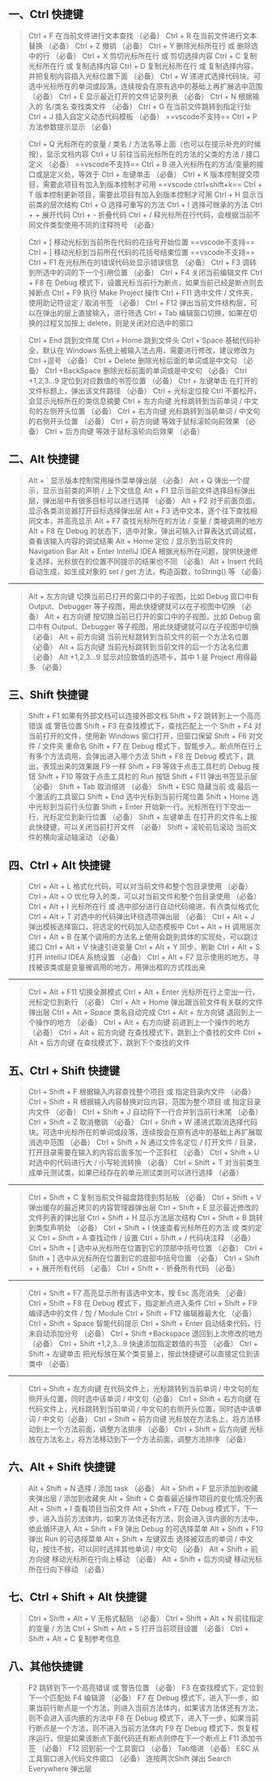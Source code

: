## 一、Ctrl 快捷键

> Ctrl + F 在当前文件进行文本查找 （必备）
> Ctrl + R 在当前文件进行文本替换 （必备）
> Ctrl + Z 撤销 （必备）
> Ctrl + Y 删除光标所在行 或 删除选中的行 （必备）
> Ctrl + X 剪切光标所在行 或 剪切选择内容
> Ctrl + C 复制光标所在行 或 复制选择内容
> Ctrl + D 复制光标所在行 或 复制选择内容，并把复制内容插入光标位置下面 （必备）
> Ctrl + W 递进式选择代码块。可选中光标所在的单词或段落，连续按会在原有选中的基础上再扩展选中范围（必备）
> Ctrl + E 显示最近打开的文件记录列表 （必备）
> Ctrl + N 根据输入的 名/类名 查找类文件 （必备）
> Ctrl + G 在当前文件跳转到指定行处
> Ctrl + J 插入自定义动态代码模板 （必备）  ==vscode不支持==
> Ctrl + P 方法参数提示显示 （必备）

> Ctrl + Q 光标所在的变量 / 类名 / 方法名等上面（也可以在提示补充的时候按），显示文档内容
> Ctrl + U 前往当前光标所在的方法的父类的方法 / 接口定义 （必备）     ==vscode不支持==
> Ctrl + B 进入光标所在的方法/变量的接口或是定义处，等效于 Ctrl + 左键单击 （必备）
> Ctrl + K 版本控制提交项目，需要此项目有加入到版本控制才可用  ==vscode ctrl+shift+k== 
> Ctrl + T 版本控制更新项目，需要此项目有加入到版本控制才可用
> Ctrl + H 显示当前类的层次结构
> Ctrl + O 选择可重写的方法
> Ctrl + I 选择可继承的方法
> Ctrl + + 展开代码
> Ctrl + - 折叠代码
> Ctrl + / 释光标所在行代码，会根据当前不同文件类型使用不同的注释符号 （必备）

> Ctrl + [ 移动光标到当前所在代码的花括号开始位置   ==vscode不支持==
> Ctrl + ] 移动光标到当前所在代码的花括号结束位置  ==vscode不支持==
> Ctrl + F1 在光标所在的错误代码处显示错误信息 （必备）
> Ctrl + F3 调转到所选中的词的下一个引用位置 （必备）
> Ctrl + F4 关闭当前编辑文件
> Ctrl + F8 在 Debug 模式下，设置光标当前行为断点，如果当前已经是断点则去掉断点
> Ctrl + F9 执行 Make Project 操作
> Ctrl + F11 选中文件 / 文件夹，使用助记符设定 / 取消书签 （必备）
> Ctrl + F12 弹出当前文件结构层，可以在弹出的层上直接输入，进行筛选
> Ctrl + Tab 编辑窗口切换，如果在切换的过程又加按上 delete，则是关闭对应选中的窗口

> Ctrl + End 跳到文件尾
> Ctrl + Home 跳到文件头
> Ctrl + Space 基础代码补全，默认在 Windows 系统上被输入法占用，需要进行修改，建议修改为 Ctrl +逗号 （必备）
> Ctrl + Delete 删除光标后面的单词或是中文句 （必备）
> Ctrl +BackSpace 删除光标前面的单词或是中文句 （必备）
> Ctrl +1,2,3…9 定位到对应数值的书签位置 （必备）
> Ctrl + 左键单击 在打开的文件标题上，弹出该文件路径 （必备）
> Ctrl + 光标定位按 Ctrl 不要松开，会显示光标所在的类信息摘要
> Ctrl + 左方向键 光标跳转到当前单词 / 中文句的左侧开头位置 （必备）
> Ctrl + 右方向键 光标跳转到当前单词 / 中文句的右侧开头位置 （必备）
> Ctrl + 前方向键 等效于鼠标滚轮向前效果 （必备）
> Ctrl + 后方向键 等效于鼠标滚轮向后效果 （必备）

## 二、Alt 快捷键

> Alt + ` 显示版本控制常用操作菜单弹出层 （必备）
> Alt + Q 弹出一个提示，显示当前类的声明 / 上下文信息
> Alt + F1 显示当前文件选择目标弹出层，弹出层中有很多目标可以进行选择 （必备）
> Alt + F2 对于前面页面，显示各类浏览器打开目标选择弹出层
> Alt + F3 选中文本，逐个往下查找相同文本，并高亮显示
> Alt + F7 查找光标所在的方法 / 变量 / 类被调用的地方
> Alt + F8 在 Debug 的状态下，选中对象，弹出可输入计算表达式调试框，查看该输入内容的调试结果
> Alt + Home 定位 / 显示到当前文件的 Navigation Bar
> Alt + Enter IntelliJ IDEA 根据光标所在问题，提供快速修复选择，光标放在的位置不同提示的结果也不同 （必备）
> Alt + Insert 代码自动生成，如生成对象的 set / get 方法，构造函数，toString() 等 （必备）

------

> Alt + 左方向键 切换当前已打开的窗口中的子视图，比如 Debug 窗口中有 Output、Debugger 等子视图，用此快捷键就可以在子视图中切换 （必备）
> Alt + 右方向键 按切换当前已打开的窗口中的子视图，比如 Debug 窗口中有 Output、Debugger 等子视图，用此快捷键就可以在子视图中切换 （必备）
> Alt + 前方向键 当前光标跳转到当前文件的前一个方法名位置 （必备）
> Alt + 后方向键 当前光标跳转到当前文件的后一个方法名位置 （必备）
> Alt +1,2,3…9 显示对应数值的选项卡，其中 1 是 Project 用得最多 （必备）

## 三、Shift 快捷键

> Shift + F1 如果有外部文档可以连接外部文档
> Shift + F2 跳转到上一个高亮错误 或 警告位置
> Shift + F3 在查找模式下，查找匹配上一个
> Shift + F4 对当前打开的文件，使用新 Windows 窗口打开，旧窗口保留
> Shift + F6 对文件 / 文件夹 重命名
> Shift + F7 在 Debug 模式下，智能步入。断点所在行上有多个方法调用，会弹出进入哪个方法
> Shift + F8 在 Debug 模式下，跳出，表现出来的效果跟 F9 一样
> Shift + F9 等效于点击工具栏的 Debug 按钮
> Shift + F10 等效于点击工具栏的 Run 按钮
> Shift + F11 弹出书签显示层 （必备）
> Shift + Tab 取消缩进 （必备）
> Shift + ESC 隐藏当前 或 最后一个激活的工具窗口
> Shift + End 选中光标到当前行尾位置
> Shift + Home 选中光标到当前行头位置
> Shift + Enter 开始新一行。光标所在行下空出一行，光标定位到新行位置 （必备）
> Shift + 左键单击 在打开的文件名上按此快捷键，可以关闭当前打开文件 （必备）
> Shift + 滚轮前后滚动 当前文件的横向滚动轴滚动 （必备）

## 四、Ctrl + Alt 快捷键

> Ctrl + Alt + L 格式化代码，可以对当前文件和整个包目录使用 （必备）
> Ctrl + Alt + O 优化导入的类，可以对当前文件和整个包目录使用 （必备）
> Ctrl + Alt + I 光标所在行 或 选中部分进行自动代码缩进，有点类似格式化
> Ctrl + Alt + T 对选中的代码弹出环绕选项弹出层 （必备）
> Ctrl + Alt + J 弹出模板选择窗口，将选定的代码加入动态模板中
> Ctrl + Alt + H 调用层次
> Ctrl + Alt + B 在某个调用的方法名上使用会跳到具体的实现处，可以跳过接口
> Ctrl + Alt + V 快速引进变量
> Ctrl + Alt + Y 同步、刷新
> Ctrl + Alt + S 打开 IntelliJ IDEA 系统设置 （必备）
> Ctrl + Alt + F7 显示使用的地方。寻找被该类或是变量被调用的地方，用弹出框的方式找出来

------

> Ctrl + Alt + F11 切换全屏模式
> Ctrl + Alt + Enter 光标所在行上空出一行，光标定位到新行 （必备）
> Ctrl + Alt + Home 弹出跟当前文件有关联的文件弹出层
> Ctrl + Alt + Space 类名自动完成
> Ctrl + Alt + 左方向键 退回到上一个操作的地方 （必备）
> Ctrl + Alt + 右方向键 前进到上一个操作的地方 （必备）
> Ctrl + Alt + 前方向键 在查找模式下，跳到上个查找的文件
> Ctrl + Alt + 后方向键 在查找模式下，跳到下个查找的文件

## 五、Ctrl + Shift 快捷键

> Ctrl + Shift + F 根据输入内容查找整个项目 或 指定目录内文件 （必备）
> Ctrl + Shift + R 根据输入内容替换对应内容，范围为整个项目 或 指定目录内文件 （必备）
> Ctrl + Shift + J 自动将下一行合并到当前行末尾 （必备）
> Ctrl + Shift + Z 取消撤销 （必备）
> Ctrl + Shift + W 递进式取消选择代码块。可选中光标所在的单词或段落，连续按会在原有选中的基础上再扩展取消选中范围 （必备）
> Ctrl + Shift + N 通过文件名定位 / 打开文件 / 目录，打开目录需要在输入的内容后面多加一个正斜杠 （必备）
> Ctrl + Shift + U 对选中的代码进行大 / 小写轮流转换 （必备）
> Ctrl + Shift + T 对当前类生成单元测试类，如果已经存在的单元测试类则可以进行选择 （必备）

------

> Ctrl + Shift + C 复制当前文件磁盘路径到剪贴板 （必备）
> Ctrl + Shift + V 弹出缓存的最近拷贝的内容管理器弹出层
> Ctrl + Shift + E 显示最近修改的文件列表的弹出层
> Ctrl + Shift + H 显示方法层次结构
> Ctrl + Shift + B 跳转到类型声明处 （必备）
> Ctrl + Shift + I 快速查看光标所在的方法 或 类的定义
> Ctrl + Shift + A 查找动作 / 设置
> Ctrl + Shift + / 代码块注释 （必备）
> Ctrl + Shift + [ 选中从光标所在位置到它的顶部中括号位置 （必备）
> Ctrl + Shift + ] 选中从光标所在位置到它的底部中括号位置 （必备）
> Ctrl + Shift + + 展开所有代码 （必备）
> Ctrl + Shift + - 折叠所有代码 （必备）

------

> Ctrl + Shift + F7 高亮显示所有该选中文本，按 Esc 高亮消失 （必备）
> Ctrl + Shift + F8 在 Debug 模式下，指定断点进入条件
> Ctrl + Shift + F9 编译选中的文件 / 包 / Module
> Ctrl + Shift + F12 编辑器最大化 （必备）
> Ctrl + Shift + Space 智能代码提示
> Ctrl + Shift + Enter 自动结束代码，行末自动添加分号 （必备）
> Ctrl + Shift +Backspace 退回到上次修改的地方 （必备）
> Ctrl + Shift +1,2,3…9 快速添加指定数值的书签 （必备）
> Ctrl + Shift + 左键单击 把光标放在某个类变量上，按此快捷键可以直接定位到该类中 （必备）

------

> Ctrl + Shift + 左方向键 在代码文件上，光标跳转到当前单词 / 中文句的左侧开头位置，同时选中该单词 / 中文句（必备）
> Ctrl + Shift + 右方向键 在代码文件上，光标跳转到当前单词 / 中文句的右侧开头位置，同时选中该单词 / 中文句（必备）
> Ctrl + Shift + 前方向键 光标放在方法名上，将方法移动到上一个方法前面，调整方法排序 （必备）
> Ctrl + Shift + 后方向键 光标放在方法名上，将方法移动到下一个方法前面，调整方法排序 （必备）

## 六、Alt + Shift 快捷键

> Alt + Shift + N 选择 / 添加 task （必备）
> Alt + Shift + F 显示添加到收藏夹弹出层 / 添加到收藏夹
> Alt + Shift + C 查看最近操作项目的变化情况列表
> Alt + Shift + I 查看项目当前文件
> Alt + Shift + F7在 Debug 模式下，下一步，进入当前方法体内，如果方法体还有方法，则会进入该内嵌的方法中，依此循环进入
> Alt + Shift + F9 弹出 Debug 的可选择菜单
> Alt + Shift + F10 弹出 Run 的可选择菜单
> Alt + Shift + 左键双击 选择被双击的单词 / 中文句，按住不放，可以同时选择其他单词 / 中文句 （必备）
> Alt + Shift + 前方向键 移动光标所在行向上移动 （必备）
> Alt + Shift + 后方向键 移动光标所在行向下移动 （必备）

## 七、Ctrl + Shift + Alt 快捷键

> Ctrl + Shift + Alt + V 无格式黏贴 （必备）
> Ctrl + Shift + Alt + N 前往指定的变量 / 方法
> Ctrl + Shift + Alt + S 打开当前项目设置 （必备）
> Ctrl + Shift + Alt + C 复制参考信息

## 八、其他快捷键

> F2 跳转到下一个高亮错误 或 警告位置 （必备）
> F3 在查找模式下，定位到下一个匹配处
> F4 编辑源 （必备）
> F7 在 Debug 模式下，进入下一步，如果当前行断点是一个方法，则进入当前方法体内，如果该方法体还有方法，则不会进入该内嵌的方法中
> F8 在 Debug 模式下，进入下一步，如果当前行断点是一个方法，则不进入当前方法体内
> F9 在 Debug 模式下，恢复程序运行，但是如果该断点下面代码还有断点则停在下一个断点上
> F11 添加书签 （必备）
> F12 回到前一个工具窗口 （必备）
> Tab缩进 （必备）
> ESC 从工具窗口进入代码文件窗口 （必备）
> 连按两次Shift 弹出 Search Everywhere 弹出层